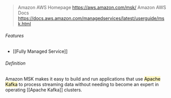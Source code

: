 > Amazon AWS Homepage
> https://aws.amazon.com/msk/
> Amazon AWS Docs 
> https://docs.aws.amazon.com/managedservices/latest/userguide/msk.html

###### Features
- [[Fully Managed Service]]

###### Definition
Amazon MSK makes it easy to build and run applications that use <mark style="background: #FFF3A3A6;">Apache Kafka</mark> to process streaming data without needing to become an expert in operating [[Apache Kafka]] clusters.
